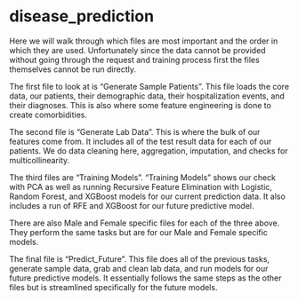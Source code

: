 # disease_prediction

Here we will walk through which files are most important and the order in which they are used.  Unfortunately since the data cannot be provided without going through the request and training process first the files themselves cannot be run directly.

The first file to look at is “Generate Sample Patients”.  This file loads the core data, our patients, their demographic data, their hospitalization events, and their diagnoses.  This is also where some feature engineering is done to create comorbidities.

The second file is “Generate Lab Data”.  This is where the bulk of our features come from.  It includes all of the test result data for each of our patients.  We do data cleaning here, aggregation, imputation, and checks for multicollinearity.

The third files are “Training Models”.  “Training Models” shows our check with PCA as well as running Recursive Feature Elimination with Logistic, Random Forest, and XGBoost models for our current prediction data.  It also includes a run of RFE and XGBoost for our future predictive model.

There are also Male and Female specific files for each of the three above.  They perform the same tasks but are for our Male and Female specific models.

The final file is “Predict_Future”.  This file does all of the previous tasks, generate sample data, grab and clean lab data, and run models for our future predictive models.  It essentially follows the same steps as the other files but is streamlined specifically for the future models.
